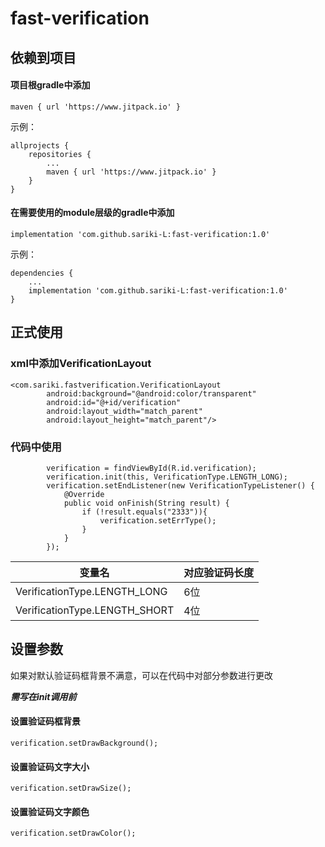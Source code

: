 # fast-verification
## 依赖到项目
#### 项目根gradle中添加
~~~
maven { url 'https://www.jitpack.io' }
~~~
示例：
~~~
allprojects {
    repositories {
        ...
        maven { url 'https://www.jitpack.io' }
    }
}
~~~
#### 在需要使用的module层级的gradle中添加
~~~
implementation 'com.github.sariki-L:fast-verification:1.0'
~~~
示例：
~~~
dependencies {
    ...
    implementation 'com.github.sariki-L:fast-verification:1.0'
}
~~~
## 正式使用
### xml中添加VerificationLayout
~~~
<com.sariki.fastverification.VerificationLayout
        android:background="@android:color/transparent"
        android:id="@+id/verification"
        android:layout_width="match_parent"
        android:layout_height="match_parent"/>
~~~
### 代码中使用
~~~
        verification = findViewById(R.id.verification);
        verification.init(this, VerificationType.LENGTH_LONG);
        verification.setEndListener(new VerificationTypeListener() {
            @Override
            public void onFinish(String result) {
                if (!result.equals("2333")){
                    verification.setErrType();
                }
            }
        });
~~~
变量名  | 对应验证码长度
---- | ----- 
VerificationType.LENGTH_LONG  | 6位
VerificationType.LENGTH_SHORT  | 4位
## 设置参数
如果对默认验证码框背景不满意，可以在代码中对部分参数进行更改

***需写在init调用前***

#### 设置验证码框背景
~~~
verification.setDrawBackground();
~~~
#### 设置验证码文字大小
~~~
verification.setDrawSize();
~~~
#### 设置验证码文字颜色
~~~
verification.setDrawColor();
~~~
